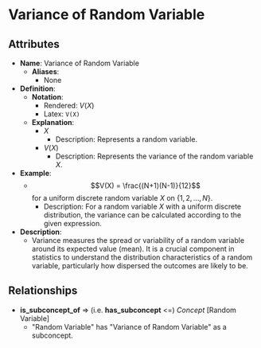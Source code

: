 # Variance of Random Variable

## Attributes

- **Name**: Variance of Random Variable
  - **Aliases**: 
    - None
- **Definition**:
  - **Notation**:
    - Rendered: $V(X)$
    - Latex: `V(X)`
  - **Explanation**:
    - $X$
      - Description: Represents a random variable.
    - $V(X)$
      - Description: Represents the variance of the random variable $X$.
- **Example**:
  - $$V(X) = \frac{(N+1)(N-1)}{12}$$ for a uniform discrete random variable $X$ on $\{1, 2, \ldots, N\}$.
    - Description: For a random variable $X$ with a uniform discrete distribution, the variance can be calculated according to the given expression. 
- **Description**:
  - Variance measures the spread or variability of a random variable around its expected value (mean). It is a crucial component in statistics to understand the distribution characteristics of a random variable, particularly how dispersed the outcomes are likely to be.

## Relationships

- **is_subconcept_of** => (i.e. **has_subconcept** <=) *Concept* [Random Variable]
  - "Random Variable" has "Variance of Random Variable" as a subconcept.